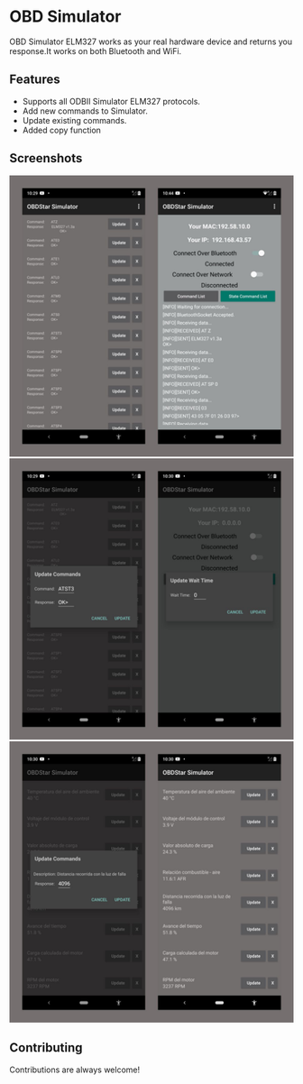
# OBD Simulator

OBD Simulator ELM327 works as your real hardware device and returns you response.It works on both Bluetooth and WiFi.

## Features

- Supports all ODBII Simulator ELM327 protocols.
- Add new commands to Simulator.
- Update existing commands.
- Added copy function


## Screenshots

![App Screenshot](https://github.com/yaseenemv/OBDStar-Simulator/blob/master/img/2.jpg?raw=true)
![App Screenshot](https://github.com/yaseenemv/OBDStar-Simulator/blob/master/img/3.jpg?raw=true)
![App Screenshot](https://github.com/yaseenemv/OBDStar-Simulator/blob/master/img/1.jpg?raw=true)

## Contributing

Contributions are always welcome!


